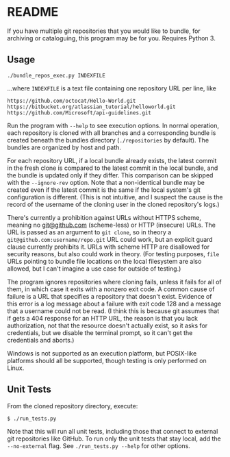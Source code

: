 # README

If you have multiple git repositories that you would like to bundle, for 
archiving or cataloguing, this program may be for you. Requires Python 3.

## Usage

    ./bundle_repos_exec.py INDEXFILE

...where `INDEXFILE` is a text file containing one repository URL per line, like

    https://github.com/octocat/Hello-World.git
    https://bitbucket.org/atlassian_tutorial/helloworld.git
    https://github.com/Microsoft/api-guidelines.git

Run the program with `--help` to see execution options. In normal operation, 
each repository is cloned with all branches and a corresponding bundle is 
created beneath the bundles directory (`./repositories` by default). The 
bundles are organized by host and path. 

For each repository URL, if a local bundle already exists, the latest commit 
in the fresh clone is compared to the latest commit in the local bundle, and 
the bundle is updated only if they differ. This comparison can be skipped with 
the `--ignore-rev` option. Note that a non-identical bundle may be created even
if the latest commit is the same if the local system's git configuration is 
different. (This is not intuitive, and I suspect the cause is the record of 
the username of the cloning user in the cloned repository's logs.)

There's currently a prohibition against URLs without HTTPS scheme, meaning no 
git@github.com (scheme-less) or HTTP (insecure) URLs. The URL is passed as
an argument to `git clone`, so in theory a `git@github.com:username/repo.git`
URL could work, but an explicit guard clause currently prohibits it. URLs with 
scheme HTTP are disallowed for security reasons, but also could work in 
theory. (For testing purposes, `file` URLs pointing to bundle file locations
on the local filesystem are also allowed, but I can't imagine a use case for 
outside of testing.)

The program ignores repositories where cloning fails, unless it fails for all 
of them, in which case it exits with a nonzero exit code. A common cause of
failure is a URL that specifies a repository that doesn't exist. Evidence of 
this error is a log message about a failure with exit code 128 and a message 
that a username could not be read. (I think this is because git assumes that
if gets a 404 response for an HTTP URL, the reason is that you lack 
authorization, not that the resource doesn't actually exist, so it asks for
credentials, but we disable the terminal prompt, so it can't get the 
credentials and aborts.)

Windows is not supported as an execution platform, but POSIX-like platforms
should all be supported, though testing is only performed on Linux.

## Unit Tests

From the cloned repository directory, execute:

    $ ./run_tests.py

Note that this will run all unit tests, including those that connect to 
external git repositories like GitHub. To run only the unit tests that 
stay local, add the `--no-external` flag. See `./run_tests.py --help`
for other options.
